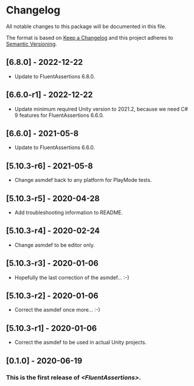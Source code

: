 # Changelog
All notable changes to this package will be documented in this file.

The format is based on [Keep a Changelog](http://keepachangelog.com/en/1.0.0/)
and this project adheres to [Semantic Versioning](http://semver.org/spec/v2.0.0.html).

## [6.8.0] - 2022-12-22

* Update to FluentAssertions 6.8.0.

## [6.6.0-r1] - 2022-12-22

* Update minimum required Unity version to 2021.2, because we need C# 9 features for FluentAssertions 6.6.0.

## [6.6.0] - 2021-05-8

* Update to FluentAssertions 6.6.0.

## [5.10.3-r6] - 2021-05-8

* Change asmdef back to any platform for PlayMode tests.

## [5.10.3-r5] - 2020-04-28

* Add troubleshooting information to README.

## [5.10.3-r4] - 2020-02-24

* Change asmdef to be editor only.

## [5.10.3-r3] - 2020-01-06

* Hopefully the last correction of the asmdef... :-)

## [5.10.3-r2] - 2020-01-06

* Correct the asmdef once more... :-)

## [5.10.3-r1] - 2020-01-06

* Correct the asmdef to be used in actual Unity projects.

## [0.1.0] - 2020-06-19

### This is the first release of *\<FluentAssertions\>*.
